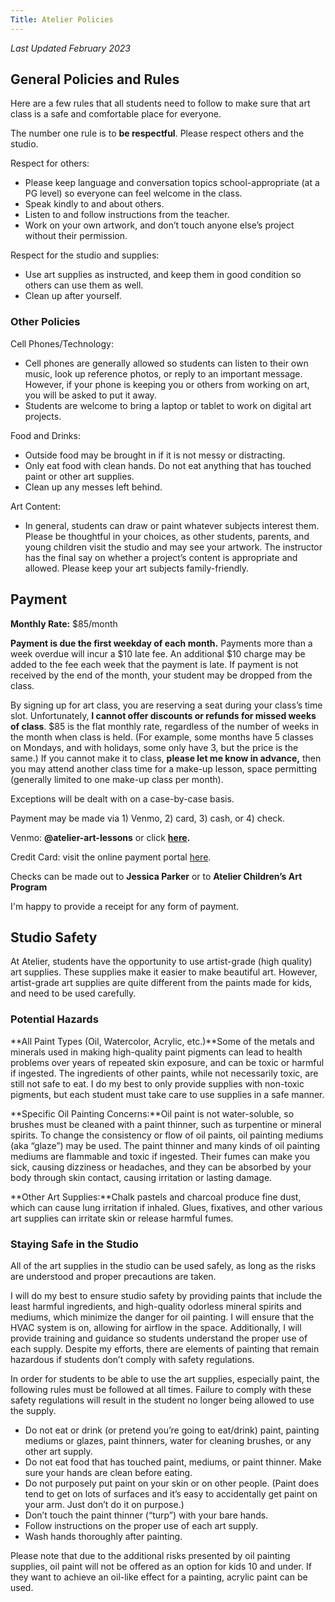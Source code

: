 ```yaml
---
Title: Atelier Policies
---
```


*Last Updated February 2023*

## **General Policies and Rules**

Here are a few rules that all students need to follow to make sure that art class is a safe and comfortable place for everyone.

The number one rule is to **be respectful**. Please respect others and the studio.

Respect for others:

- Please keep language and conversation topics school-appropriate (at a PG level) so everyone can feel welcome in the class.
- Speak kindly to and about others.
- Listen to and follow instructions from the teacher.
- Work on your own artwork, and don’t touch anyone else’s project without their permission.

Respect for the studio and supplies:

- Use art supplies as instructed, and keep them in good condition so others can use them as well.
- Clean up after yourself.

### **Other Policies**

Cell Phones/Technology:

- Cell phones are generally allowed so students can listen to their own music, look up reference photos, or reply to an important message. However, if your phone is keeping you or others from working on art, you will be asked to put it away.
- Students are welcome to bring a laptop or tablet to work on digital art projects.

Food and Drinks:

- Outside food may be brought in if it is not messy or distracting.
- Only eat food with clean hands. Do not eat anything that has touched paint or other art supplies.
- Clean up any messes left behind.

Art Content:

- In general, students can draw or paint whatever subjects interest them. Please be thoughtful in your choices, as other students, parents, and young children visit the studio and may see your artwork. The instructor has the final say on whether a project’s content is appropriate and allowed. Please keep your art subjects family-friendly.

## **Payment**

**Monthly Rate:** $85/month

**Payment is due the first weekday of each month.** Payments more than a week overdue will incur a $10 late fee. An additional $10 charge may be added to the fee each week that the payment is late. If payment is not received by the end of the month, your student may be dropped from the class.

By signing up for art class, you are reserving a seat during your class’s time slot. Unfortunately, **I cannot offer discounts or refunds for missed weeks of class**. $85 is the flat monthly rate, regardless of the number of weeks in the month when class is held. (For example, some months have 5 classes on Mondays, and with holidays, some only have 3, but the price is the same.) If you cannot make it to class, **please let me know in advance,** then you may attend another class time for a make-up lesson, space permitting (generally limited to one make-up class per month).

Exceptions will be dealt with on a case-by-case basis.

Payment may be made via 1) Venmo, 2) card, 3) cash, or 4) check.

Venmo: **@atelier-art-lessons** or click **[here](/payments/).**

Credit Card: visit the online payment portal [here](/payments/).

Checks can be made out to **Jessica Parker** or to **Atelier Children’s Art Program**

I'm happy to provide a receipt for any form of payment.


## **Studio Safety**

At Atelier, students have the opportunity to use artist-grade (high quality) art supplies. These supplies make it easier to make beautiful art. However, artist-grade art supplies are quite different from the paints made for kids, and need to be used carefully.

### **Potential Hazards**

**All Paint Types (Oil, Watercolor, Acrylic, etc.)**Some of the metals and minerals used in making high-quality paint pigments can lead to health problems over years of repeated skin exposure, and can be toxic or harmful if ingested. The ingredients of other paints, while not necessarily toxic, are still not safe to eat. I do my best to only provide supplies with non-toxic pigments, but each student must take care to use supplies in a safe manner.

**Specific Oil Painting Concerns:**Oil paint is not water-soluble, so brushes must be cleaned with a paint thinner, such as turpentine or mineral spirits. To change the consistency or flow of oil paints, oil painting mediums (aka “glaze”) may be used. The paint thinner and many kinds of oil painting mediums are flammable and toxic if ingested. Their fumes can make you sick, causing dizziness or headaches, and they can be absorbed by your body through skin contact, causing irritation or lasting damage.

**Other Art Supplies:**Chalk pastels and charcoal produce fine dust, which can cause lung irritation if inhaled. Glues, fixatives, and other various art supplies can irritate skin or release harmful fumes.

### **Staying Safe in the Studio**

All of the art supplies in the studio can be used safely, as long as the risks are understood and proper precautions are taken.

I will do my best to ensure studio safety by providing paints that include the least harmful ingredients, and high-quality odorless mineral spirits and mediums, which minimize the danger for oil painting. I will ensure that the HVAC system is on, allowing for airflow in the space. Additionally, I will provide training and guidance so students understand the proper use of each supply. Despite my efforts, there are elements of painting that remain hazardous if students don’t comply with safety regulations.

In order for students to be able to use the art supplies, especially paint, the following rules must be followed at all times. Failure to comply with these safety regulations will result in the student no longer being allowed to use the supply.

- Do not eat or drink (or pretend you’re going to eat/drink) paint, painting mediums or glazes, paint thinners, water for cleaning brushes, or any other art supply.
- Do not eat food that has touched paint, mediums, or paint thinner. Make sure your hands are clean before eating.
- Do not purposely put paint on your skin or on other people. (Paint does tend to get on lots of surfaces and it’s easy to accidentally get paint on your arm. Just don’t do it on purpose.)
- Don’t touch the paint thinner (“turp”) with your bare hands.
- Follow instructions on the proper use of each art supply.
- Wash hands thoroughly after painting.

Please note that due to the additional risks presented by oil painting supplies, oil paint will not be offered as an option for kids 10 and under. If they want to achieve an oil-like effect for a painting, acrylic paint can be used.
